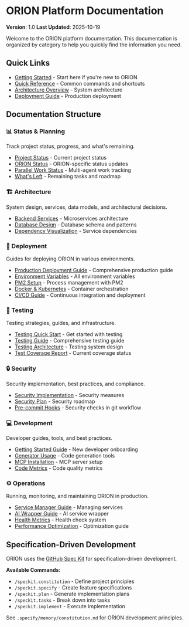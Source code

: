 # ORION Platform Documentation

**Version**: 1.0
**Last Updated**: 2025-10-19

Welcome to the ORION platform documentation. This documentation is organized by category to help you quickly find the information you need.

## Quick Links

- [Getting Started](development/GETTING_STARTED.md) - Start here if you're new to ORION
- [Quick Reference](../QUICK_REFERENCE.md) - Common commands and shortcuts  
- [Architecture Overview](architecture/BACKEND_SERVICES_IMPLEMENTATION.md) - System architecture
- [Deployment Guide](deployment/DEPLOYMENT_PRODUCTION.md) - Production deployment

## Documentation Structure

### 📊 Status & Planning
Track project status, progress, and what's remaining.

- [Project Status](status/PROJECT_STATUS.md) - Current project status
- [ORION Status](status/ORION_STATUS.md) - ORION-specific status updates
- [Parallel Work Status](status/PARALLEL_WORK_STATUS.md) - Multi-agent work tracking
- [What's Left](status/WHATS_LEFT.md) - Remaining tasks and roadmap

### 🏗️ Architecture
System design, services, data models, and architectural decisions.

- [Backend Services](architecture/BACKEND_SERVICES_IMPLEMENTATION.md) - Microservices architecture
- [Database Design](architecture/DATABASE.md) - Database schema and patterns
- [Dependency Visualization](architecture/DEPENDENCY_VISUALIZATION_SUMMARY.md) - Service dependencies

### 🚀 Deployment
Guides for deploying ORION in various environments.

- [Production Deployment Guide](deployment/DEPLOYMENT_PRODUCTION.md) - Comprehensive production guide
- [Environment Variables](deployment/ENVIRONMENT_VARIABLES.md) - All environment variables
- [PM2 Setup](deployment/PM2_SETUP.md) - Process management with PM2
- [Docker & Kubernetes](deployment/DOCKER_K8S_GUIDE.md) - Container orchestration
- [CI/CD Guide](deployment/CI_CD_GUIDE.md) - Continuous integration and deployment

### 🧪 Testing
Testing strategies, guides, and infrastructure.

- [Testing Quick Start](testing/TESTING_QUICK_START.md) - Get started with testing
- [Testing Guide](testing/TESTING_GUIDE.md) - Comprehensive testing guide
- [Testing Architecture](testing/TESTING_ARCHITECTURE.md) - Testing system design
- [Test Coverage Report](testing/TEST_COVERAGE_REPORT.md) - Current coverage status

### 🔒 Security  
Security implementation, best practices, and compliance.

- [Security Implementation](security/SECURITY_IMPLEMENTATION_SUMMARY.md) - Security measures
- [Security Plan](security/SECURITY_IMPLEMENTATION_PLAN.md) - Security roadmap
- [Pre-commit Hooks](security/PRECOMMIT_HOOKS.md) - Security checks in git workflow

### 💻 Development
Developer guides, tools, and best practices.

- [Getting Started Guide](development/GETTING_STARTED.md) - New developer onboarding
- [Generator Usage](development/GENERATOR_USAGE.md) - Code generation tools
- [MCP Installation](development/MCP_INSTALLATION_INSTRUCTIONS.md) - MCP server setup
- [Code Metrics](development/CODE_METRICS.md) - Code quality metrics

### ⚙️ Operations
Running, monitoring, and maintaining ORION in production.

- [Service Manager Guide](operations/SERVICE_MANAGER_GUIDE.md) - Managing services
- [AI Wrapper Guide](operations/AI_WRAPPER_GUIDE.md) - AI service wrapper
- [Health Metrics](operations/HEALTH_METRICS_SUMMARY.md) - Health check system
- [Performance Optimization](operations/PERFORMANCE_OPTIMIZATION_IMPLEMENTATION.md) - Optimization guide

## Specification-Driven Development

ORION uses the [GitHub Spec Kit](https://github.com/github/spec-kit) for specification-driven development.

**Available Commands:**
- `/speckit.constitution` - Define project principles
- `/speckit.specify` - Create feature specifications
- `/speckit.plan` - Generate implementation plans
- `/speckit.tasks` - Break down into tasks
- `/speckit.implement` - Execute implementation

See `.specify/memory/constitution.md` for ORION development principles.

